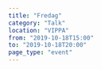 ```yaml
---
title: "Fredag"
category: "Talk"
location: "VIPPA"
from: "2019-10-18T15:00"
to: "2019-10-18T20:00"
page_type: "event"
---
```

